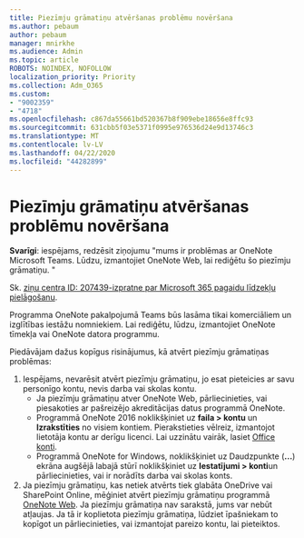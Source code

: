 ```yaml
---
title: Piezīmju grāmatiņu atvēršanas problēmu novēršana
ms.author: pebaum
author: pebaum
manager: mnirkhe
ms.audience: Admin
ms.topic: article
ROBOTS: NOINDEX, NOFOLLOW
localization_priority: Priority
ms.collection: Adm_O365
ms.custom:
- "9002359"
- "4718"
ms.openlocfilehash: c867da55661bd520367b8f909ebe18656e8ffc93
ms.sourcegitcommit: 631cbb5f03e5371f0995e976536d24e9d13746c3
ms.translationtype: MT
ms.contentlocale: lv-LV
ms.lasthandoff: 04/22/2020
ms.locfileid: "44282899"
---
```

# <a name="fix-issues-with-opening-notebooks"></a>Piezīmju grāmatiņu atvēršanas problēmu novēršana

**Svarīgi**: iespējams, redzēsit ziņojumu "mums ir problēmas ar OneNote Microsoft Teams. Lūdzu, izmantojiet OneNote Web, lai rediģētu šo piezīmju grāmatiņu. "

Sk. [ziņu centra ID: 207439-izpratne par Microsoft 365 pagaidu līdzekļu pielāgošanu](https://admin.microsoft.com/Adminportal/Home?source=applauncher#MessageCenter?id=MC207439).

Programma OneNote pakalpojumā Teams būs lasāma tikai komerciāliem un izglītības iestāžu nomniekiem. Lai rediģētu, lūdzu, izmantojiet OneNote tīmekļa vai OneNote datora programmu.

Piedāvājam dažus kopīgus risinājumus, kā atvērt piezīmju grāmatiņas problēmas:

1. Iespējams, nevarēsit atvērt piezīmju grāmatiņu, jo esat pieteicies ar savu personīgo kontu, nevis darba vai skolas kontu.
    - Ja piezīmju grāmatiņu atver OneNote Web, pārliecinieties, vai piesakoties ar pašreizējo akreditācijas datus programmā OneNote.
    - Programmā OneNote 2016 noklikšķiniet uz **faila > kontu** un **Izrakstīties** no visiem kontiem. Pierakstieties vēlreiz, izmantojot lietotāja kontu ar derīgu licenci. Lai uzzinātu vairāk, lasiet [Office konti](https://support.office.com/article/accounts-in-office-628ea040-f265-49de-b986-be09c3ebf8a9). 
    - Programmā OneNote for Windows, noklikšķiniet uz Daudzpunkte (**...**) ekrāna augšējā labajā stūrī noklikšķiniet uz **Iestatījumi > konti**un pārliecinieties, vai ir norādīts darba vai skolas konts. 
2. Ja piezīmju grāmatiņu, kas netiek atvērts tiek glabāta OneDrive vai SharePoint Online, mēģiniet atvērt piezīmju grāmatiņu programmā [OneNote Web](https://onenote.com). Ja piezīmju grāmatiņa nav sarakstā, jums var nebūt atļaujas. Ja tā ir koplietota piezīmju grāmatiņa, lūdziet īpašniekam to kopīgot un pārliecinieties, vai izmantojat pareizo kontu, lai pieteiktos.
